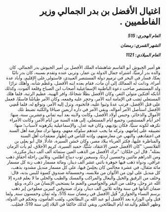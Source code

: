 <h1 dir="rtl">اغتيال الأفضل بن بدر الجمالي وزير الفاطميين .</h1>

<h5 dir="rtl">العام الهجري:  515

الشهر القمري: رمضان

العام الميلادي: 1121</h5>

<p dir="rtl">هو أمير الجيوش أبو القاسم شاهنشاه الملك الأفضل بن أمير الجيوش بدر الجمالي. كان والده بدر أرمنيًّا، اشتراه جمال الدولة بن عمار، وتربى عنده وتقدم بسببه، كان بدر نائبًا بعكا، فسار في البحر في ترميم دولة المستنصر العبيدي، فاستولى على الإقليم، وأباد عدة أمراء، ودانت له الممالك إلى أن مات، فقام بعده ابنه الأفضل، وعَظُم شأنه، وأهلك نزارًا ولد المستنصر صاحب دعوة الباطنية الإسماعيلية أصحاب ابن الصباح وقلعة ألموت، وكذلك أتابكه أفتكين متولي الثغر، وكان الأفضل بطلًا شجاعًا، وافر الهيبة، عظيم الرتبة، فلما هلك المستعلي نَصَب في الإمامة ابنه الآمر، وحجر عليه وقمعه، وكان الآمر طياشًا فاسقًا، فعمل على قتل الأفضل، فرتب عدةً وثبوا عليه، فأثخنوه، ونزل إليه الآمر، وتوجَّع له، فلما قُضِي الأفضل استأصل الآمر أمواله، وبقي الآمر في داره أربعين صباحًا والكَتَبة تضبط تلك الأموال والذخائر، وحبس أولاد الأفضل، وكانت ولايته بعد أبيه ثماني وعشرين سنة، منها: آخر أيام المستنصر، وجميع أيام المستعلي، إلى هذه السنة من أيام الآمر، وكانت الأمراء تكرهه لكونه سنيًّا، فكان يؤذيهم، وكان فيه عدل، والإسماعيلية يكرهونه لأسباب؛ منها: تضييقه على إمامهم، وتركه ما يجب عندهم سلوكه معهم، ومنها ترك معارضة أهل السنة في اعتقادهم، والنهي عن معارضتهم، وإذنه للناس في إظهار معتقدات أهل السنة والمناظرة عليها، فكثر الغرباء ببلاد مصر، وكان حَسَن السيرة، عادلًا. قال أبو يعلى بن القلانسي: "كان الأفضل حسن الاعتقاد، سُنِّيًّا، حميد السيرة، كريم الأخلاق، لم يأت الزمان بمثله". قال ابن خلكان: "ترك الأفضل من الذهب العين ستمائة ألف ألف دينار مكررة، ومن الدراهم مائتين وخمسين أردبًا، وسبعين ثوب ديباج أطلس، وثلاثين راحلة أحقاق ذهب عراقي، ودواة ذهب فيها جوهرة باثني عشر ألف دينار، ومائة مسمار ذهب زنة كل مسمار مائة مثقال، في عشرة مجالس كان يجلِسُ فيها، على كل مسمار منديل مشدود بذهب، كل منديل على لون من الألوان من ملابسه، وخمسمائة صندوق كسوة للبس بدنه، قال: وخلف من الرقيق والخيل والبغال والمراكب والمسك والطيب والحلي ما لا يعلم قدره إلا الله عز وجل، وخلف من البقر والجواميس والغنم ما يستحيي الإنسانُ من ذكره، وبلغ ضمان ألبانها في سنة وفاته ثلاثين ألف دينار، وترك صندوقين كبيرين مملوءين إبر ذهب برسم النساء والجواري" قُتِل الأفضل في رمضان سنة 515، وله ثمان وخمسون سنة, ولما قتل ولي الوزارة بعد الأفضل أبو عبد الله بن البطائحي، ولقب المأمون، وتحكم في الدولة، وظهر الظلم والبدعة أيام البطائحي, وبقي كذلك حاكمًا في البلاد إلى سنة 519، فصُلِب.</p></br>
